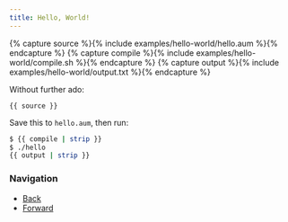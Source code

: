 ```yaml
---
title: Hello, World!
---
```


{% capture source %}{% include examples/hello-world/hello.aum %}{% endcapture %}
{% capture compile %}{% include examples/hello-world/compile.sh %}{% endcapture %}
{% capture output %}{% include examples/hello-world/output.txt %}{% endcapture %}

Without further ado:

```austral
{{ source }}
```

Save this to `hello.aum`, then run:

```bash
$ {{ compile | strip }}
$ ./hello
{{ output | strip }}
```

### Navigation

- [Back](/tutorial/getting-started-linux)
- [Forward](/tutorial/modules)
